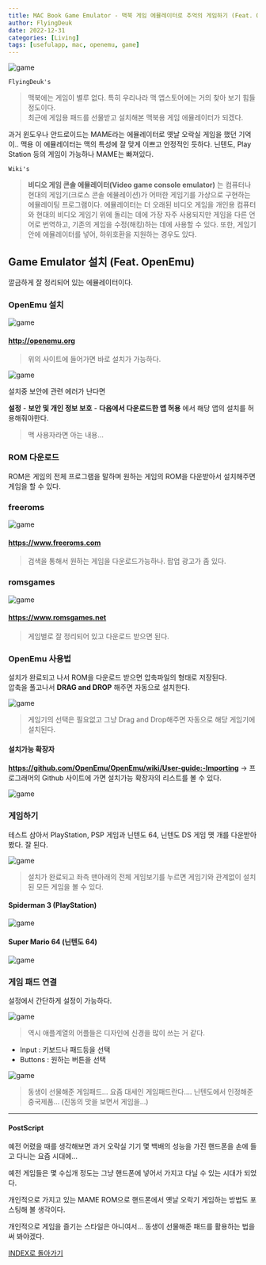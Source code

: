 ```yaml
---
title: MAC Book Game Emulator - 맥북 게임 에뮬레이터로 추억의 게임하기 (Feat. OpenEmu)
author: FlyingDeuk
date: 2022-12-31
categories: [Living]
tags: [usefulapp, mac, openemu, game]
---
```


![game](/img/living/macbook/game.jpg)

`FlyingDeuk's`
> 맥북에는 게임이 별루 없다. 특히 우리나라 맥 앱스토어에는 거의 찾아 보기 힘들 정도이다. <br>
최근에 게임용 패드를 선물받고 설치해본 맥북용 게임 에뮬레이터가 되겠다.

과거 윈도우나 안드로이드는 MAME라는 에뮬레이터로 옛날 오락실 게임을 했던 기억이.. 맥용 이 에뮬레이터는 맥의 특성에 잘 맞게 이쁘고 안정적인 듯하다.
닌텐도, Play Station 등의 게임이 가능하나 MAME는 빠져있다.

`Wiki's`
> **비디오 게임 콘솔 에뮬레이터(Video game console emulator)** 는 컴퓨터나 현대의 게임기(크로스 콘솔 에뮬레이션)가 어떠한 게임기를 가상으로 구현하는 에뮬레이팅 프로그램이다. 에뮬레이터는 더 오래된 비디오 게임을 개인용 컴퓨터와 현대의 비디오 게임기 위에 돌리는 데에 가장 자주 사용되지만 게임을 다른 언어로 번역하고, 기존의 게임을 수정(해킹)하는 데에 사용할 수 있다. 또한, 게임기 안에 에뮬레이터를 넣어, 하위호환을 지원하는 경우도 있다.

## Game Emulator 설치 (Feat. OpenEmu)
깔금하게 잘 정리되어 있는 에뮬레이터이다.

### OpenEmu 설치

![game](/img/living/macbook/game1.jpg)

#### http://openemu.org
> 위의 사이트에 들어가면 바로 설치가 가능하다.

![game](/img/living/macbook/game2.jpg)

설치중 보안에 관련 에러가 난다면

**설정** - **보안 및 개인 정보 보호** - **다음에서 다운로드한 앱 허용** 에서 해당 앱의 설치를 허용해줘야한다.
> 맥 사용자라면 아는 내용...

### ROM 다운로드
ROM은 게임의 전체 프로그램을 말하며 원하는 게임의 ROM을 다운받아서 설치해주면 게임을 할 수 있다.

### freeroms
![game](/img/living/macbook/game5.jpg)

#### https://www.freeroms.com
> 검색을 통해서 원하는 게임을 다운로드가능하나. 팝업 광고가 좀 있다.


### romsgames
![game](/img/living/macbook/game6.jpg)

#### https://www.romsgames.net
> 게임별로 잘 정리되어 있고 다운로드 받으면 된다.

### OpenEmu 사용법
설치가 완료되고 나서 ROM을 다운로드 받으면 압축파일의 형태로 저장된다. <br>
압축을 풀고나서 **DRAG and DROP** 해주면 자동으로 설치한다.

![game](/img/living/macbook/game4.jpg)
> 게임기의 선택은 필요없고 그냥 Drag and Drop해주면 자동으로 해당 게임기에 설치된다.

#### 설치가능 확장자

**https://github.com/OpenEmu/OpenEmu/wiki/User-guide:-Importing** -> 프로그래머의 Github 사이트에 가면 설치가능 확장자의 리스트를 볼 수 있다.

![game](/img/living/macbook/game8.jpg)

### 게임하기
테스트 삼아서 PlayStation, PSP 게임과 닌텐도 64, 닌텐도 DS 게임 몃 개를 다운받아 봤다. 잘 된다.

![game](/img/living/macbook/game9.jpg)
> 설치가 완료되고 좌측 맨아래의 전체 게임보기를 누르면 게임기와 관계없이 설치된 모든 게임을 볼 수 있다.

#### Spiderman 3 (PlayStation)
![game](/img/living/macbook/game10.jpg)

#### Super Mario 64 (닌텐도 64)
![game](/img/living/macbook/game11.jpg)

### 게임 패드 연결
설정에서 간단하게 설정이 가능하다.

![game](/img/living/macbook/game7.jpg)
> 역시 애플계열의 어플들은 디자인에 신경을 많이 쓰는 거 같다.
- Input : 키보드나 패드등을 선택
- Buttons : 원하는 버튼을 선택

![game](/img/living/macbook/game3.jpg)
> 동생이 선물해준 게임패드... 요즘 대세인 게임패드란다.... 닌텐도에서 인정해준 중국제품... (진동의 맛을 보면서 게임을...)

------
#### PostScript
예전 어렸을 때를 생각해보면 과거 오락실 기기 몇 백배의 성능을 가진 핸드폰을 손에 들고 다니는 요즘 시대에...

예전 게임들은 몇 수십개 정도는 그냥 핸드폰에 넣어서 가지고 다닐 수 있는 시대가 되었다.

개인적으로 가지고 있는 MAME ROM으로 핸드폰에서 옛날 오락기 게임하는 방법도 포스팅해 볼 생각이다.

개인적으로 게임을 즐기는 스타일은 아니여서... 동생이 선물해준 패드를 활용하는 법을 써 봐야겠다.

[INDEX로 돌아가기](/posts/Macbook/)
